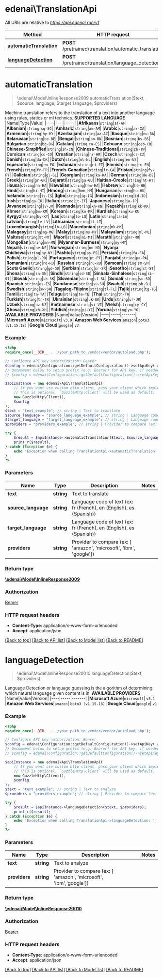 # edenai\TranslationApi

All URIs are relative to *https://api.edenai.run/v1*

Method | HTTP request | Description
------------- | ------------- | -------------
[**automaticTranslation**](TranslationApi.md#automaticTranslation) | **POST** /pretrained/translation/automatic_translation | 
[**languageDetection**](TranslationApi.md#languageDetection) | **POST** /pretrained/translation/language_detection | 


# **automaticTranslation**
> \edenai\Model\InlineResponse2009 automaticTranslation($text, $source_language, $target_language, $providers)



Machine translation refers to the translation of a text into another language using rules, statics or ml technics.  **SUPPORTED LANGUAGE**  |Name|Type|Value| |----|----|-----| |**Afrikaans**|`string`|`af-AF`| |**Albanian**|`string`|`sq-SQ`| |**Amharic**|`string`|`am-AM`| |**Arabic**|`string`|`ar-XA`| |**Armenian**|`string`|`hy-HY`| |**Azerbaijani**|`string`|`az-AZ`| |**Basque**|`string`|`eu-BA`| |**Belarusian**|`string`|`be-BE`| |**Bengali**|`string`|`bn-BN`| |**Bosnian**|`string`|`bs-BS`| |**Bulgarian**|`string`|`bg-BG`| |**Catalan**|`string`|`ca-ES`| |**Cebuano**|`string`|`ceb-CB`| |**Chinese-Simplified**|`string`|`zh-CN`| |**Chinese-Traditional**|`string`|`zh-TW`| |**Corsican**|`string`|`co-CO`| |**Croatian**|`string`|`hr-HR`| |**Czech**|`string`|`cz-CZ`| |**Danish**|`string`|`da-DK`| |**Dutch**|`string`|`nl-NL`| |**English**|`string`|`en-US`| |**Esperanto**|`string`|`eo-EO`| |**Estonian**|`string`|`et-ET`| |**Finnish**|`string`|`fn-FN`| |**French**|`string`|`fr-FR`| |**French-Canadian**|`string`|`fr-CA`| |**Frisian**|`string`|`fy-FY`| |**Galician**|`string`|`gl-GL`| |**Georgian**|`string`|`ka-KA`| |**German**|`string`|`de-DE`| |**Greek**|`string`|`gr-GR`| |**Gujarati**|`string`|`gu-GU`| |**Haitian-Creole**|`string`|`ht-HT`| |**Hausa**|`string`|`ha-HA`| |**Hawaiian**|`string`|`haw-HA`| |**Hebrew**|`string`|`he-HE`| |**Hindi**|`string`|`hi-HI`| |**Hmong**|`string`|`hmn_HM`| |**Hungarian**|`string`|`hu-HU`| |**Icelandic**|`string`|`is-IS`| |**Igbo**|`string`|`ig-IG`| |**Indonesian**|`string`|`id-ID`| |**Irish**|`string`|`ga-IR`| |**Italian**|`string`|`it-IT`| |**Japanese**|`string`|`ja-JP`| |**Javanese**|`string`|`jv-JV`| |**Kannada**|`string`|`kn-KN`| |**Kazakh**|`string`|`kk-KK`| |**Khmer**|`string`|`km-KM`| |**Korean**|`string`|`ko-KR`| |**Kurdish**|`string`|`ku-KU`| |**Kyrgyz**|`string`|`ky-KY`| |**Lao**|`string`|`lo-LO`| |**Latin**|`string`|`la-LA`| |**Latvian**|`string`|`lv-LV`| |**Lithuanian**|`string`|`lt-LT`| |**Luxembourgish**|`string`|`lb-LB`| |**Macedonian**|`string`|`mk-MK`| |**Malagasy**|`string`|`mg-MG`| |**Malay**|`string`|`ms-MY`| |**Malayalam**|`string`|`ml-ML`| |**Maltese**|`string`|`mt-MT`| |**Maori**|`string`|`mi-MI`| |**Marathi**|`string`|`mr-MR`| |**Mongolian**|`string`|`mn-MN`| |**Myanmar-Burmese**|`string`|`my-MY`| |**Nepali**|`string`|`ne-NE`| |**Norwegian**|`string`|`no-NO`| |**Nyanja Chichewa**|`string`|`ny-NY`| |**Pashto**|`string`|`ps-PS`| |**Persian**|`string`|`fa-FA`| |**Polish**|`string`|`pl-PO`| |**Portuguese**|`string`|`pt-PT`| |**Punjabi**|`string`|`pa-PA`| |**Romanian**|`string`|`ro-RO`| |**Russian**|`string`|`ru-RU`| |**Samoan**|`string`|`sm-SM`| |**Scots Gaelic**|`string`|`gd-GD`| |**Serbian**|`string`|`sr-SR`| |**Sesotho**|`string`|`st-ST`| |**Shona**|`string`|`sn-SN`| |**Sindhi**|`string`|`sd-SD`| |**Sinhala-Sinhalese**|`string`|`si-SI`| |**Slovak**|`string`|`sk-SK`| |**Slovenian**|`string`|`sl-SL`| |**Somali**|`string`|`so-SO`| |**Spanish**|`string`|`es-ES`| |**Sundanese**|`string`|`su-SU`| |**Swahili**|`string`|`sh-SH`| |**Swedish**|`string`|`sw-SW`| |**Tagalog-Filipino**|`string`|`tl-TL`| |**Tajik**|`string`|`tg-TG`| |**Tamil**|`string`|`ta-TA`| |**Telugu**|`string`|`te-TE`| |**Thai**|`string`|`th-TH`| |**Turkish**|`string`|`tr-TR`| |**Ukrainian**|`string`|`uk-UK`| |**Urdu**|`string`|`ur-UR`| |**Uzbek**|`string`|`uz-UZ`| |**Vietnamese**|`string`|`vi-VI`| |**Welsh**|`string`|`cy-CY`| |**Xhosa**|`string`|`xh-XH`| |**Yiddish**|`string`|`yi-YI`| |**Yoruba**|`string`|`yo-YO`|  **AVAILABLE PROVIDERS**   |Name|Value|Version| |----|-----|-------| |**Microsoft Azure**|`microsoft`| `v3.0`  |**Amazon Web Services**|`amazon`| `boto3 (v1.15.18)`  |**Google Cloud**|`google`| `v3`

### Example
```php
<?php
require_once(__DIR__ . '/your_path_to_vendor/vendor/autoload.php');

// Configure API key authorization: Bearer
$config = edenai\Configuration::getDefaultConfiguration()->setApiKey('Authorization', 'YOUR_API_KEY');
// Uncomment below to setup prefix (e.g. Bearer) for API key, if needed
// $config = edenai\Configuration::getDefaultConfiguration()->setApiKeyPrefix('Authorization', 'Bearer');

$apiInstance = new edenai\Api\TranslationApi(
    // If you want use custom http client, pass your client which implements `GuzzleHttp\ClientInterface`.
    // This is optional, `GuzzleHttp\Client` will be used as default.
    new GuzzleHttp\Client(),
    $config
);
$text = "text_example"; // string | Text to translate
$source_language = "source_language_example"; // string | Language code of text (ex: fr (French), en (English), es (Spanish))
$target_language = "target_language_example"; // string | Language code of text (ex: fr (French), en (English), es (Spanish))
$providers = "providers_example"; // string | Provider to compare (ex: [ 'amazon', 'microsoft', 'ibm', 'google'])

try {
    $result = $apiInstance->automaticTranslation($text, $source_language, $target_language, $providers);
    print_r($result);
} catch (Exception $e) {
    echo 'Exception when calling TranslationApi->automaticTranslation: ', $e->getMessage(), PHP_EOL;
}
?>
```

### Parameters

Name | Type | Description  | Notes
------------- | ------------- | ------------- | -------------
 **text** | **string**| Text to translate |
 **source_language** | **string**| Language code of text (ex: fr (French), en (English), es (Spanish)) |
 **target_language** | **string**| Language code of text (ex: fr (French), en (English), es (Spanish)) |
 **providers** | **string**| Provider to compare (ex: [ &#39;amazon&#39;, &#39;microsoft&#39;, &#39;ibm&#39;, &#39;google&#39;]) |

### Return type

[**\edenai\Model\InlineResponse2009**](../Model/InlineResponse2009.md)

### Authorization

[Bearer](../../README.md#Bearer)

### HTTP request headers

 - **Content-Type**: application/x-www-form-urlencoded
 - **Accept**: application/json

[[Back to top]](#) [[Back to API list]](../../README.md#documentation-for-api-endpoints) [[Back to Model list]](../../README.md#documentation-for-models) [[Back to README]](../../README.md)

# **languageDetection**
> \edenai\Model\InlineResponse20010 languageDetection($text, $providers)



Language Detection or language guessing is the algorithm of determining which natural language given content is in.  **AVAILABLE PROVIDERS**   |Name|Value|Version| |----|-----|-------| |**Microsoft Azure**|`microsoft`| `v3.1`  |**Amazon Web Services**|`amazon`| `boto3 (v1.15.18)`  |**Google Cloud**|`google`| `v1`

### Example
```php
<?php
require_once(__DIR__ . '/your_path_to_vendor/vendor/autoload.php');

// Configure API key authorization: Bearer
$config = edenai\Configuration::getDefaultConfiguration()->setApiKey('Authorization', 'YOUR_API_KEY');
// Uncomment below to setup prefix (e.g. Bearer) for API key, if needed
// $config = edenai\Configuration::getDefaultConfiguration()->setApiKeyPrefix('Authorization', 'Bearer');

$apiInstance = new edenai\Api\TranslationApi(
    // If you want use custom http client, pass your client which implements `GuzzleHttp\ClientInterface`.
    // This is optional, `GuzzleHttp\Client` will be used as default.
    new GuzzleHttp\Client(),
    $config
);
$text = "text_example"; // string | Text to analyze
$providers = "providers_example"; // string | Provider to compare (ex: [ 'amazon', 'microsoft', 'ibm','google'])

try {
    $result = $apiInstance->languageDetection($text, $providers);
    print_r($result);
} catch (Exception $e) {
    echo 'Exception when calling TranslationApi->languageDetection: ', $e->getMessage(), PHP_EOL;
}
?>
```

### Parameters

Name | Type | Description  | Notes
------------- | ------------- | ------------- | -------------
 **text** | **string**| Text to analyze |
 **providers** | **string**| Provider to compare (ex: [ &#39;amazon&#39;, &#39;microsoft&#39;, &#39;ibm&#39;,&#39;google&#39;]) |

### Return type

[**\edenai\Model\InlineResponse20010**](../Model/InlineResponse20010.md)

### Authorization

[Bearer](../../README.md#Bearer)

### HTTP request headers

 - **Content-Type**: application/x-www-form-urlencoded
 - **Accept**: application/json

[[Back to top]](#) [[Back to API list]](../../README.md#documentation-for-api-endpoints) [[Back to Model list]](../../README.md#documentation-for-models) [[Back to README]](../../README.md)

